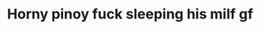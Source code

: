 ---
layout: post
title: Horny pinoy fuck sleeping his milf gf
duration: '17:49'
view: 242
rate: 2
video: 'https://flashservice.xvideos.com/embedframe/9340970'
category: 
 - amateur
 - caught
 - pinay-interracial
 - sleeping
 - wife
tags: 
 - butt
 - doggystyle
 - fucked
 - hotel
 - lot-booty
 - nene
 - pinay-sex
 - show
 - webcam
priority: 0.9
changefreq: daily
---